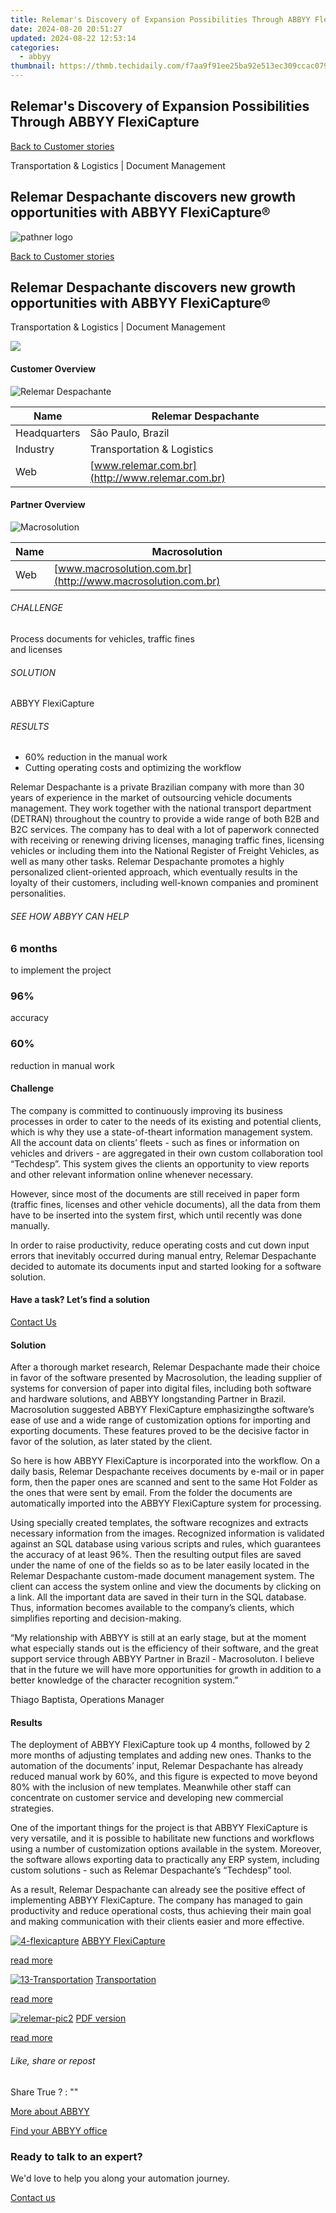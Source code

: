 ```yaml
---
title: Relemar's Discovery of Expansion Possibilities Through ABBYY FlexiCapture
date: 2024-08-20 20:51:27
updated: 2024-08-22 12:53:14
categories:
  - abbyy
thumbnail: https://thmb.techidaily.com/f7aa9f91ee25ba92e513ec309ccac0797742d37b71585737d9811b8df3523624.jpg
---
```


## Relemar's Discovery of Expansion Possibilities Through ABBYY FlexiCapture

[Back to Customer stories](https://tools.techidaily.com/abbyy/products/)

Transportation & Logistics | Document Management

## Relemar Despachante discovers new growth opportunities with ABBYY FlexiCapture®

![pathner logo](https://content.abbyy.com/-/media/project/abbyy/abbyy/logos-white/abbyy.png?h=40&iar=0&w=120)

[Back to Customer stories](https://tools.techidaily.com/abbyy/products/)

## Relemar Despachante discovers new growth opportunities with ABBYY FlexiCapture®

Transportation & Logistics | Document Management 

![](https://static1.abbyy.com/abbyycommedia/14942/relemar-pic1.jpg) 

#### Customer Overview

![Relemar Despachante](https://static1.abbyy.com/abbyycommedia/14946/relemar_logo.jpg) 

| Name         | Relemar Despachante                             |
| ------------ | ----------------------------------------------- |
| Headquarters | São Paulo, Brazil                               |
| Industry     | Transportation & Logistics                      |
| Web          | [www.relemar.com.br](http://www.relemar.com.br) |

#### Partner Overview

![Macrosolution](https://static4.abbyy.com/abbyycommedia/14944/logo.png) 

| Name | Macrosolution                                               |
| ---- | ----------------------------------------------------------- |
| Web  | [www.macrosolution.com.br](http://www.macrosolution.com.br) |

###### CHALLENGE

Process documents for vehicles, traffic fines   
and licenses

###### SOLUTION

ABBYY FlexiCapture

###### RESULTS

* 60% reduction in the manual work
* Cutting operating costs and optimizing the workflow

Relemar Despachante is a private Brazilian company with more than 30 years of experience in the market of outsourcing vehicle documents management. They work together with the national transport department (DETRAN) throughout the country to provide a wide range of both B2B and B2C services. The company has to deal with a lot of paperwork connected with receiving or renewing driving licenses, managing traffic fines, licensing vehicles or including them into the National Register of Freight Vehicles, as well as many other tasks. Relemar Despachante promotes a highly personalized client-oriented approach, which eventually results in the loyalty of their customers, including well-known companies and prominent personalities.

###### SEE HOW ABBYY CAN HELP

### **6** months

to implement the project

### **96**%

accuracy

### **60**%

reduction in manual work

#### Challenge

The company is committed to continuously improving its business processes in order to cater to the needs of its existing and potential clients, which is why they use a state-of-theart information management system. All the account data on clients’ fleets - such as fines or information on vehicles and drivers - are aggregated in their own custom collaboration tool “Techdesp”. This system gives the clients an opportunity to view reports and other relevant information online whenever necessary.

However, since most of the documents are still received in paper form (traffic fines, licenses and other vehicle documents), all the data from them have to be inserted into the system first, which until recently was done manually.

In order to raise productivity, reduce operating costs and cut down input errors that inevitably occurred during manual entry, Relemar Despachante decided to automate its documents input and started looking for a software solution.

#### Have a task? Let’s find a solution  

[Contact Us](https://tools.techidaily.com/abbyy/products/) 

#### Solution

 After a thorough market research, Relemar Despachante made their choice in favor of the software presented by Macrosolution, the leading supplier of systems for conversion of paper into digital files, including both software and hardware solutions, and ABBYY longstanding Partner in Brazil. Macrosolution suggested ABBYY FlexiCapture emphasizingthe software’s ease of use and a wide range of customization options for importing and exporting documents. These features proved to be the decisive factor in favor of the solution, as later stated by the client.

So here is how ABBYY FlexiCapture is incorporated into the workflow. On a daily basis, Relemar Despachante receives documents by e-mail or in paper form, then the paper ones are scanned and sent to the same Hot Folder as the ones that were sent by email. From the folder the documents are automatically imported into the ABBYY FlexiCapture system for processing.

Using specially created templates, the software recognizes and extracts necessary information from the images. Recognized information is validated against an SQL database using various scripts and rules, which guarantees the accuracy of at least 96%. Then the resulting output files are saved under the name of one of the fields so as to be later easily located in the Relemar Despachante custom-made document management system. The client can access the system online and view the documents by clicking on a link. All the important data are saved in their turn in the SQL database. Thus, information becomes available to the company’s clients, which simplifies reporting and decision-making.

 “My relationship with ABBYY is still at an early stage, but at the moment what especially stands out is the efficiency of their software, and the great support service through ABBYY Partner in Brazil - Macrosoluton. I believe that in the future we will have more opportunities for growth in addition to a better knowledge of the character recognition system.”

 Thiago Baptista, Operations Manager

#### Results

The deployment of ABBYY FlexiCapture took up 4 months, followed by 2 more months of adjusting templates and adding new ones. Thanks to the automation of the documents’ input, Relemar Despachante has already reduced manual work by 60%, and this figure is expected to move beyond 80% with the inclusion of new templates. Meanwhile other staff can concentrate on customer service and developing new commercial strategies.

One of the important things for the project is that ABBYY FlexiCapture is very versatile, and it is possible to habilitate new functions and workflows using a number of customization options available in the system. Moreover, the software allows exporting data to practically any ERP system, including custom solutions - such as Relemar Despachante’s “Techdesp” tool.

As a result, Relemar Despachante can already see the positive effect of implementing ABBYY FlexiCapture. The company has managed to gain productivity and reduce operational costs, thus achieving their main goal and making communication with their clients easier and more effective.

[![4-flexicapture](https://static2.abbyy.com/abbyycommedia/21380/4-flexicapture.jpg)](https://tools.techidaily.com/abbyy/products/) [ABBYY FlexiCapture](https://tools.techidaily.com/abbyy/products/) 

[read more](https://tools.techidaily.com/abbyy/products/) 

[![13-Transportation](https://static5.abbyy.com/abbyycommedia/14363/13-transportation.jpg)](https://tools.techidaily.com/abbyy/products/) [Transportation](https://tools.techidaily.com/abbyy/products/) 

[read more](https://tools.techidaily.com/abbyy/products/) 

[![relemar-pic2](https://static1.abbyy.com/abbyycommedia/14943/relemar-pic2.jpg)](https://static2.abbyy.com/abbyycommedia/14940/case-study-relemar-despachante-transportation-en.pdf "PDF version") [PDF version](https://static2.abbyy.com/abbyycommedia/14940/case-study-relemar-despachante-transportation-en.pdf "PDF version") 

[read more](https://static2.abbyy.com/abbyycommedia/14940/case-study-relemar-despachante-transportation-en.pdf "PDF version") 

###### Like, share or repost

Share  True ?  : "" 

[More about ABBYY](https://tools.techidaily.com/abbyy/products/) 

[Find your ABBYY office](https://tools.techidaily.com/abbyy/products/) 

### Ready to talk to an expert?

We'd love to help you along your automation journey.

[Contact us](https://tools.techidaily.com/abbyy/products/)

<ins class="adsbygoogle"
     style="display:block"
     data-ad-format="autorelaxed"
     data-ad-client="ca-pub-7571918770474297"
     data-ad-slot="1223367746"></ins>



<ins class="adsbygoogle"
     style="display:block"
     data-ad-client="ca-pub-7571918770474297"
     data-ad-slot="8358498916"
     data-ad-format="auto"
     data-full-width-responsive="true"></ins>
